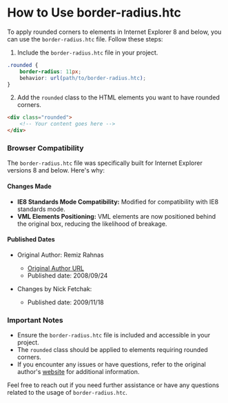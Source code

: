 # How to Use border-radius.htc

To apply rounded corners to elements in Internet Explorer 8 and below, you can use the `border-radius.htc` file. Follow these steps:

1. Include the `border-radius.htc` file in your project.

```css
.rounded {
    border-radius: 11px;
    behavior: url(path/to/border-radius.htc);
}
```

2. Add the `rounded` class to the HTML elements you want to have rounded corners.

```html
<div class="rounded">
    <!-- Your content goes here -->
</div>
```

### Browser Compatibility

The `border-radius.htc` file was specifically built for Internet Explorer versions 8 and below. Here's why:

#### Changes Made

-   **IE8 Standards Mode Compatibility:** Modified for compatibility with IE8 standards mode.
-   **VML Elements Positioning:** VML elements are now positioned behind the original box, reducing the likelihood of breakage.

#### Published Dates

-   Original Author: Remiz Rahnas

    -   [Original Author URL](http://www.htmlremix.com)
    -   Published date: 2008/09/24

-   Changes by Nick Fetchak:
    -   Published date: 2009/11/18

### Important Notes

-   Ensure the `border-radius.htc` file is included and accessible in your project.
-   The `rounded` class should be applied to elements requiring rounded corners.
-   If you encounter any issues or have questions, refer to the original author's [website](http://www.htmlremix.com) for additional information.

Feel free to reach out if you need further assistance or have any questions related to the usage of `border-radius.htc`.
